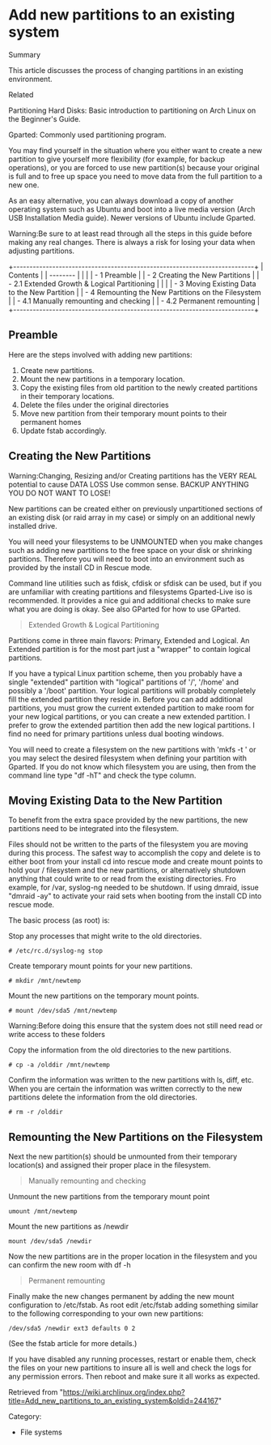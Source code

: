 Add new partitions to an existing system
========================================

Summary

This article discusses the process of changing partitions in an existing
environment.

Related

Partitioning Hard Disks: Basic introduction to partitioning on Arch
Linux on the Beginner's Guide.

Gparted: Commonly used partitioning program.

You may find yourself in the situation where you either want to create a
new partition to give yourself more flexibility (for example, for backup
operations), or you are forced to use new partition(s) because your
original is full and to free up space you need to move data from the
full partition to a new one.

As an easy alternative, you can always download a copy of another
operating system such as Ubuntu and boot into a live media version (Arch
USB Installation Media guide). Newer versions of Ubuntu include Gparted.

Warning:Be sure to at least read through all the steps in this guide
before making any real changes. There is always a risk for losing your
data when adjusting partitions.

+--------------------------------------------------------------------------+
| Contents                                                                 |
| --------                                                                 |
|                                                                          |
| -   1 Preamble                                                           |
| -   2 Creating the New Partitions                                        |
|     -   2.1 Extended Growth & Logical Partitioning                       |
|                                                                          |
| -   3 Moving Existing Data to the New Partition                          |
| -   4 Remounting the New Partitions on the Filesystem                    |
|     -   4.1 Manually remounting and checking                             |
|     -   4.2 Permanent remounting                                         |
+--------------------------------------------------------------------------+

Preamble
--------

Here are the steps involved with adding new partitions:

1.  Create new partitions.
2.  Mount the new partitions in a temporary location.
3.  Copy the existing files from old partition to the newly created
    partitions in their temporary locations.
4.  Delete the files under the original directories
5.  Move new partition from their temporary mount points to their
    permanent homes
6.  Update fstab accordingly.

Creating the New Partitions
---------------------------

Warning:Changing, Resizing and/or Creating partitions has the VERY REAL
potential to cause DATA LOSS Use common sense. BACKUP ANYTHING YOU DO
NOT WANT TO LOSE!

New partitions can be created either on previously unpartitioned
sections of an existing disk (or raid array in my case) or simply on an
additional newly installed drive.

You will need your filesystems to be UNMOUNTED when you make changes
such as adding new partitions to the free space on your disk or
shrinking partitions. Therefore you will need to boot into an
environment such as provided by the install CD in Rescue mode.

Command line utilities such as fdisk, cfdisk or sfdisk can be used, but
if you are unfamiliar with creating partitions and filesystems
Gparted-Live iso is recommended. It provides a nice gui and additional
checks to make sure what you are doing is okay. See also GParted for how
to use GParted.

> Extended Growth & Logical Partitioning

Partitions come in three main flavors: Primary, Extended and Logical. An
Extended partition is for the most part just a "wrapper" to contain
logical partitions.

If you have a typical Linux partition scheme, then you probably have a
single "extended" partition with "logical" partitions of '/', '/home'
and possibly a '/boot' partition. Your logical partitions will probably
completely fill the extended partition they reside in. Before you can
add additional partitions, you must grow the current extended partition
to make room for your new logical partitions, or you can create a new
extended partition. I prefer to grow the extended partition then add the
new logical partitions. I find no need for primary partitions unless
dual booting windows.

You will need to create a filesystem on the new partitions with 'mkfs -t
<fstype>' or you may select the desired filesystem when defining your
partition with Gparted. If you do not know which filesystem you are
using, then from the command line type "df -hT" and check the type
column.

Moving Existing Data to the New Partition
-----------------------------------------

To benefit from the extra space provided by the new partitions, the new
partitions need to be integrated into the filesystem.

Files should not be written to the parts of the filesystem you are
moving during this process. The safest way to accomplish the copy and
delete is to either boot from your install cd into rescue mode and
create mount points to hold your / filesystem and the new partitions, or
alternatively shutdown anything that could write to or read from the
existing directories. Fro example, for /var, syslog-ng needed to be
shutdown. If using dmraid, issue "dmraid -ay" to activate your raid sets
when booting from the install CD into rescue mode.

The basic process (as root) is:

Stop any processes that might write to the old directories.

    # /etc/rc.d/syslog-ng stop

Create temporary mount points for your new partitions.

    # mkdir /mnt/newtemp

Mount the new partitions on the temporary mount points.

    # mount /dev/sda5 /mnt/newtemp

Warning:Before doing this ensure that the system does not still need
read or write access to these folders

Copy the information from the old directories to the new partitions.

    # cp -a /olddir /mnt/newtemp

Confirm the information was written to the new partitions with ls, diff,
etc. When you are certain the information was written correctly to the
new partitions delete the information from the old directories.

    # rm -r /olddir

Remounting the New Partitions on the Filesystem
-----------------------------------------------

Next the new partition(s) should be unmounted from their temporary
location(s) and assigned their proper place in the filesystem.

> Manually remounting and checking

Unmount the new partitions from the temporary mount point

    umount /mnt/newtemp

Mount the new partitions as /newdir

    mount /dev/sda5 /newdir

Now the new partitions are in the proper location in the filesystem and
you can confirm the new room with df -h

> Permanent remounting

Finally make the new changes permanent by adding the new mount
configuration to /etc/fstab. As root edit /etc/fstab adding something
similar to the following corresponding to your own new partitions:

    /dev/sda5 /newdir ext3 defaults 0 2

(See the fstab article for more details.)

If you have disabled any running processes, restart or enable them,
check the files on your new partitions to insure all is well and check
the logs for any permission errors. Then reboot and make sure it all
works as expected.

Retrieved from
"https://wiki.archlinux.org/index.php?title=Add_new_partitions_to_an_existing_system&oldid=244167"

Category:

-   File systems
